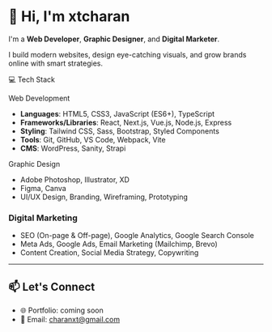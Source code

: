 # 👋 Hi, I'm xtcharan

I'm a **Web Developer**, **Graphic Designer**, and **Digital Marketer**.

I build modern websites, design eye-catching visuals, and grow brands online with smart strategies.



💻 Tech Stack

Web Development
- **Languages**: HTML5, CSS3, JavaScript (ES6+), TypeScript
- **Frameworks/Libraries**: React, Next.js, Vue.js, Node.js, Express
- **Styling**: Tailwind CSS, Sass, Bootstrap, Styled Components
- **Tools**: Git, GitHub, VS Code, Webpack, Vite
- **CMS**: WordPress, Sanity, Strapi

Graphic Design
- Adobe Photoshop, Illustrator, XD
- Figma, Canva
- UI/UX Design, Branding, Wireframing, Prototyping

### Digital Marketing
- SEO (On-page & Off-page), Google Analytics, Google Search Console
- Meta Ads, Google Ads, Email Marketing (Mailchimp, Brevo)
- Content Creation, Social Media Strategy, Copywriting

---

## 📫 Let's Connect

- 🌐 Portfolio: coming soon
- 📧 Email: charanxt@gmail.com

